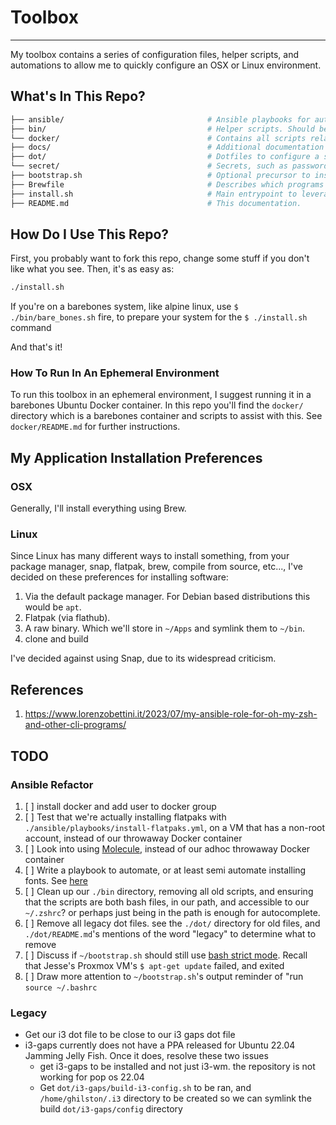 # Toolbox

---

My toolbox contains a series of configuration files, helper scripts, and automations to allow me to quickly configure an OSX or Linux environment.

## What's In This Repo?

```bash
├── ansible/                                # Ansible playbooks for automation.
├── bin/                                    # Helper scripts. Should be added to $PATH for user convenience.
└── docker/                                 # Contains all scripts related to using Docker to easily test out this toolbox in a throwaway environment.
├── docs/                                   # Additional documentation that supplements this `README.md`
├── dot/                                    # Dotfiles to configure a slew of programs and environments.
└── secret/                                 # Secrets, such as passwords. Purposefully ignored by Git, and populated on each individual machine.
├── bootstrap.sh                            # Optional precursor to install.sh for barebones systems, which prepares an environment for install.sh to be ran.
├── Brewfile                                # Describes which programs to install with Brew.
├── install.sh                              # Main entrypoint to leverage this Toolbox to configure an environment just the way I like it.
├── README.md                               # This documentation.
```

## How Do I Use This Repo?

First, you probably want to fork this repo, change some stuff if you don't like what you see. Then, it's as easy as:

```bash
./install.sh
```

If you're on a barebones system, like alpine linux, use `$ ./bin/bare_bones.sh` fire, to prepare your system for the `$ ./install.sh` command

And that's it!

### How To Run In An Ephemeral Environment

To run this toolbox in an ephemeral environment, I suggest running it in a barebones Ubuntu Docker container. In this repo you'll find the `docker/` directory which is a barebones container and scripts to assist with this. See `docker/README.md` for further instructions.

## My Application Installation Preferences

### OSX

Generally, I'll install everything using Brew.

### Linux

Since Linux has many different ways to install something, from your package manager, snap, flatpak, brew, compile from source, etc...,  I've decided on these preferences for installing software:

1. Via the default package manager. For Debian based distributions this would be `apt`.
2. Flatpak (via flathub).
3. A raw binary. Which we'll store in `~/Apps` and symlink them to `~/bin`.
4. clone and build

I've decided against using Snap, due to its widespread criticism.

## References

1. https://www.lorenzobettini.it/2023/07/my-ansible-role-for-oh-my-zsh-and-other-cli-programs/

## TODO

### Ansible Refactor

1. [ ] install docker and add user to docker group
2. [ ] Test that we're actually installing flatpaks with `./ansible/playbooks/install-flatpaks.yml`, on a VM that has a non-root account, instead of our throwaway Docker container
3. [ ] Look into using [Molecule](https://ansible.readthedocs.io/projects/molecule/), instead of our adhoc throwaway Docker container
4. [ ] Write a playbook to automate, or at least semi automate installing fonts. See [here](https://www.lorenzobettini.it/2023/07/my-ansible-role-for-oh-my-zsh-and-other-cli-programs/)
5. [ ] Clean up our `./bin` directory, removing all old scripts, and ensuring that the scripts are both bash files, in our path, and accessible to our `~/.zshrc`? or perhaps just being in the path is enough for autocomplete.
6. [ ] Remove all legacy dot files. see the `./dot/` directory for old files, and `./dot/README.md`'s mentions of the word "legacy" to determine what to remove
7. [ ] Discuss if `~/bootstrap.sh` should still use [bash strict mode](http://redsymbol.net/articles/unofficial-bash-strict-mode/). Recall that Jesse's Proxmox VM's `$ apt-get update` failed, and exited
8. [ ] Draw more attention to `~/bootstrap.sh`'s output reminder of "run `source ~/.bashrc`

### Legacy

- Get our i3 dot file to be close to our i3 gaps dot file
- i3-gaps currently does not have a PPA released for Ubuntu 22.04 Jamming Jelly Fish. Once it does, resolve these two issues
  - get i3-gaps to be installed and not just i3-wm. the repository is not working for pop os 22.04
  - Get `dot/i3-gaps/build-i3-config.sh` to be ran, and `/home/ghilston/.i3` directory to be created so we can symlink the build `dot/i3-gaps/config` directory
